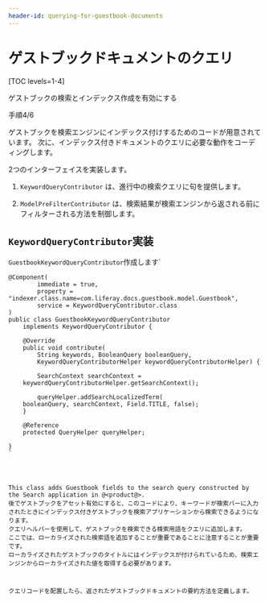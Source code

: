 ```yaml
---
header-id: querying-for-guestbook-documents
---
```


# ゲストブックドキュメントのクエリ

[TOC levels=1-4]

<div class="learn-path-step row">
    <p id="stepTitle">ゲストブックの検索とインデックス作成を有効にする</p><p>手順4/6</p>
</div>

ゲストブックを検索エンジンにインデックス付けするためのコードが用意されています。 次に、インデックス付きドキュメントのクエリに必要な動作をコーディングします。

2つのインターフェイスを実装します。

1.  `KeywordQueryContributor` は、進行中の検索クエリに句を提供します。

2.  `ModelPreFilterContributor` は、検索結果が検索エンジンから返される前にフィルターされる方法を制御します。

## `KeywordQueryContributor`実装

`GuestbookKeywordQueryContributor`作成します`</p>

<pre><code>@Component(
        immediate = true,
        property = "indexer.class.name=com.liferay.docs.guestbook.model.Guestbook",
        service = KeywordQueryContributor.class
)
public class GuestbookKeywordQueryContributor
    implements KeywordQueryContributor {

    @Override
    public void contribute(
        String keywords, BooleanQuery booleanQuery,
        KeywordQueryContributorHelper keywordQueryContributorHelper) {

        SearchContext searchContext =
    keywordQueryContributorHelper.getSearchContext();

        queryHelper.addSearchLocalizedTerm(
    booleanQuery, searchContext, Field.TITLE, false);
    }

    @Reference
    protected QueryHelper queryHelper;

}
`</pre>

This class adds Guestbook fields to the search query constructed by the Search application in @<product@>. 後でゲストブックをアセット有効にすると、このコードにより、キーワードが検索バーに入力されたときにインデックス付きゲストブックを検索アプリケーションから検索できるようになります。 クエリヘルパーを使用して、ゲストブックを検索できる検索用語をクエリに追加します。 ここでは、ローカライズされた検索語を追加することが重要であることに注意することが重要です。 ローカライズされたゲストブックのタイトルにはインデックスが付けられているため、検索エンジンからローカライズされた値を取得する必要があります。

クエリコードを配置したら、返されたゲストブックドキュメントの要約方法を定義します。
